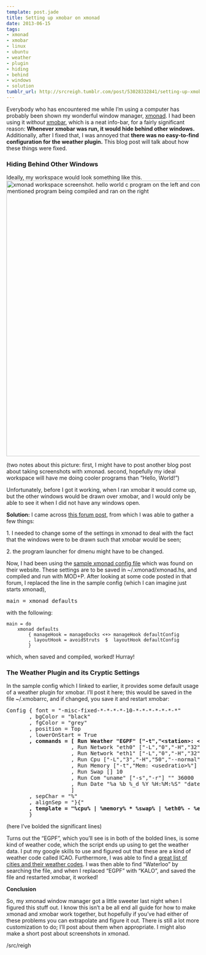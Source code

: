 ```yaml
---
template: post.jade
title: Setting up xmobar on xmonad
date: 2013-06-15
tags:
- xmonad
- xmobar
- linux
- ubuntu
- weather
- plugin
- hiding
- behind
- windows
- solution
tumblr_url: http://srcreigh.tumblr.com/post/53028332841/setting-up-xmobar-on-xmonad
---
```

<p>Everybody who has encountered me while I&#8217;m using a computer has probably been shown my wonderful window manager, <a href="http://xmonad.org/" target="_blank">xmonad</a>. I had been using it <em>without</em> <a href="http://projects.haskell.org/xmobar/" target="_blank">xmobar</a>, which is a neat info-bar, for a fairly significant reason: <strong>Whenever xmobar was run, it would hide behind other windows.</strong> Additionally, after I fixed that, I was annoyed that <strong>there was no easy-to-find configuration for the weather plugin.</strong> This blog post will talk about how these things were fixed.<!-- more --></p>

<h3>Hiding Behind Other Windows</h3>
<p>Ideally, my workspace would look something like this.<br/><a href="http://i.imgur.com/iJZVgDK.png" target="_blank"><img alt="xmonad workspace screenshot. hello world c program on the left and command line with the previously mentioned program being compiled and ran on the right" src="http://i.imgur.com/iJZVgDK.png" width="720"/></a></p>

<p>(two notes about this picture: first, I might have to post another blog post about taking screenshots with xmonad. second, hopefully my ideal workspace will have me doing cooler programs than &#8220;Hello, World!&#8221;)</p>
<p>Unfortunately, before I got it working, when I ran xmobar it would come up, but the other windows would be drawn over xmobar, and I would only be able to see it when I did not have any windows open.</p>
<p><strong>Solution:</strong> I came across <a href="https://bbs.archlinux.org/viewtopic.php?id=123589" target="_blank">this forum post</a>, from which I was able to gather a few things: </p>
<p>1. I needed to change some of the settings in xmonad to deal with the fact that the windows were to be drawn such that xmobar would be seen;</p>
<p>2. the program launcher for dmenu might have to be changed.</p>
<p>Now, I had been using the <a href="http://www.haskell.org/haskellwiki/Xmonad/Config_archive/Template_xmonad.hs_%280.9%29" target="_blank">sample xmonad config file</a> which was found on their website. These settings are to be saved in ~/.xmonad/xmonad.hs, and compiled and run with MOD+P. After looking at some code posted in that forum, I replaced the line in the sample config (which I can imagine just starts xmonad),</p>

<pre class="source-haskell">main <span class="sy0">=</span> xmonad defaults</pre>
<p></p>
<p>with the following:</p>

<pre class="source-haskell"><code>main = do
    xmonad defaults
        { manageHook = manageDocks &lt;+&gt; manageHook defaultConfig
        , layoutHook = avoidStruts  $  layoutHook defaultConfig
        }</code></pre>
<p></p>
<p>which, when saved and compiled, worked! Hurray!</p>
<h3>The Weather Plugin and its Cryptic Settings</h3>
<p>In the sample config which I linked to earlier, it provides some default usage of a weather plugin for xmobar. I&#8217;ll post it here; this would be saved in the file ~/.xmobarrc, and if changed, you save it and restart xmobar:</p>

<pre>Config { font = "-misc-fixed-*-*-*-*-10-*-*-*-*-*-*-*"
       , bgColor = "black"
       , fgColor = "grey"
       , position = Top
       , lowerOnStart = True
<strong>       , commands = [ Run Weather "EGPF" ["-t","&lt;station&gt;: &lt;tempC&gt;C","-L","18","-H","25","--normal","green","--high","red","--low","lightblue"] 36000</strong>
                    , Run Network "eth0" ["-L","0","-H","32","--normal","green","--high","red"] 10
                    , Run Network "eth1" ["-L","0","-H","32","--normal","green","--high","red"] 10
                    , Run Cpu ["-L","3","-H","50","--normal","green","--high","red"] 10
                    , Run Memory ["-t","Mem: &lt;usedratio&gt;%"] 10
                    , Run Swap [] 10
                    , Run Com "uname" ["-s","-r"] "" 36000
                    , Run Date "%a %b %_d %Y %H:%M:%S" "date" 10
                    ]
       , sepChar = "%"
       , alignSep = "}{"
<strong>       , template = "%cpu% | %memory% * %swap% | %eth0% - %eth1% }{ &lt;fc=#ee9a00&gt;%date%&lt;/fc&gt;| %EGPF% | %uname%"</strong>
       }</pre>
<p></p>
<p>(here I&#8217;ve bolded the significant lines)</p>
<p>Turns out the &#8220;EGPF&#8221;, which you&#8217;ll see is in both of the bolded lines, is some kind of weather code, which the script ends up using to get the weather data. I put my google skills to use and figured out that these are a kind of weather code called ICAO. Furthermore, I was able to find a <a href="http://aviationweather.gov/static/adds/metars/stations.txt" target="_blank">great list of cities and their weather codes</a>. I was then able to find &#8220;Waterloo&#8221; by searching the file, and when I replaced &#8220;EGPF&#8221; with &#8220;KALO&#8221;, and saved the file and restarted xmobar, it worked!</p>
<p><strong>Conclusion</strong></p>
<p>So, my xmonad window manager got a little sweeter last night when I figured this stuff out. I know this isn&#8217;t a be all end all guide for how to make xmonad and xmobar work together, but hopefully if you&#8217;ve had either of these problems you can extrapolate and figure it out. There is still a lot more customization to do; I&#8217;ll post about them when appropriate. I might also make a short post about screenshots in xmonad.</p>
<p>/src/reigh</p>
